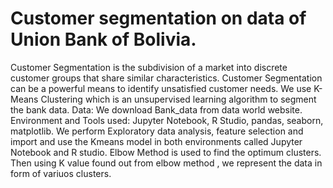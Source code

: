 # Customer segmentation on data of Union Bank of Bolivia. 
Customer Segmentation is the subdivision of a market into discrete customer groups that share similar characteristics. Customer Segmentation can be a powerful means to identify unsatisfied customer needs.
We use K-Means Clustering which is an unsupervised learning algorithm to segment the bank data.
Data: We download Bank_data from data world website.
Environment and Tools used: Jupyter Notebook, R Studio, pandas, seaborn, matplotlib.
We perform Exploratory data analysis, feature selection and import and use the Kmeans model in both environments called Jupyter Notebook and R studio.
Elbow Method is used to find the optimum clusters.
Then using K value found out from elbow method , we represent the data in form of variuos clusters.
